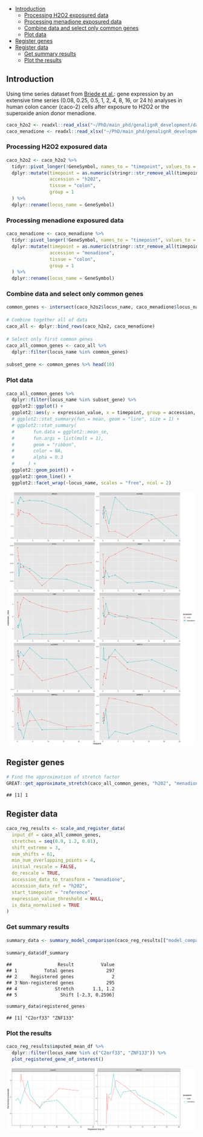 
-   [Introduction](#introduction)
    -   [Processing H2O2 exposured
        data](#processing-h2o2-exposured-data)
    -   [Processing menadione exposured
        data](#processing-menadione-exposured-data)
    -   [Combine data and select only common
        genes](#combine-data-and-select-only-common-genes)
    -   [Plot data](#plot-data)
-   [Register genes](#register-genes)
-   [Register data](#register-data)
    -   [Get summary results](#get-summary-results)
    -   [Plot the results](#plot-the-results)

## Introduction

Using time series dataset from [Briede et
al.](https://academic.oup.com/toxsci/article/114/2/193/1670401): gene
expression by an extensive time series (0.08, 0.25, 0.5, 1, 2, 4, 8, 16,
or 24 h) analyses in human colon cancer (caco-2) cells after exposure to
H2O2 or the superoxide anion donor menadione.

``` r
caco_h2o2 <- readxl::read_xlsx("~/PhD/main_phd/genalignR_development/data_briede_et_all_2010_colon_cancer/exposure_h2o2.xlsx")
caco_menadione <- readxl::read_xlsx("~/PhD/main_phd/genalignR_development/data_briede_et_all_2010_colon_cancer/exposure_menadione.xlsx")
```

### Processing H2O2 exposured data

``` r
caco_h2o2 <- caco_h2o2 %>% 
  tidyr::pivot_longer(!GeneSymbol, names_to = "timepoint", values_to = "expression_value") %>% 
  dplyr::mutate(timepoint = as.numeric(stringr::str_remove_all(timepoint, "h")), 
                accession = "h202", 
                tissue = "colon", 
                group = 1
  ) %>% 
  dplyr::rename(locus_name = GeneSymbol)
```

### Processing menadione exposured data

``` r
caco_menadione <- caco_menadione %>% 
  tidyr::pivot_longer(!GeneSymbol, names_to = "timepoint", values_to = "expression_value") %>% 
  dplyr::mutate(timepoint = as.numeric(stringr::str_remove_all(timepoint, "h")), 
                accession = "menadione", 
                tissue = "colon", 
                group = 1
  ) %>% 
  dplyr::rename(locus_name = GeneSymbol)
```

### Combine data and select only common genes

``` r
common_genes <- intersect(caco_h2o2$locus_name, caco_menadione$locus_name) %>% unique()# %>% head(40)

# Combine together all of data
caco_all <- dplyr::bind_rows(caco_h2o2, caco_menadione)

# Select only first common genes 
caco_all_common_genes <- caco_all %>% 
  dplyr::filter(locus_name %in% common_genes)

subset_gene <- common_genes %>% head(10)
```

### Plot data

``` r
caco_all_common_genes %>%
  dplyr::filter(locus_name %in% subset_gene) %>% 
  ggplot2::ggplot() +
  ggplot2::aes(y = expression_value, x = timepoint, group = accession, color = accession) +
  # ggplot2::stat_summary(fun = mean, geom = "line", size = 1) +
  # ggplot2::stat_summary(
  #       fun.data = ggplot2::mean_se,
  #       fun.args = list(mult = 1),
  #       geom = "ribbon",
  #       color = NA,
  #       alpha = 0.3
  #     ) +
  ggplot2::geom_point() +
  ggplot2::geom_line() +
  ggplot2::facet_wrap(~locus_name, scales = "free", ncol = 2) 
```

![](0014_human_colon_cancer_files/figure-gfm/unnamed-chunk-5-1.png)<!-- -->

## Register genes

``` r
# Find the approximation of stretch factor 
GREAT::get_approximate_stretch(caco_all_common_genes, "h202", "menadione")
```

    ## [1] 1

## Register data

``` r
caco_reg_results <- scale_and_register_data(
  input_df = caco_all_common_genes,
  stretches = seq(0.9, 1.2, 0.01),
  shift_extreme = 3,
  num_shifts = 61,
  min_num_overlapping_points = 4,
  initial_rescale = FALSE,
  do_rescale = TRUE,
  accession_data_to_transform = "menadione",
  accession_data_ref = "h202",
  start_timepoint = "reference", 
  expression_value_threshold = NULL, 
  is_data_normalised = TRUE
)
```

### Get summary results

``` r
summary_data <- summary_model_comparison(caco_reg_results[["model_comparison_dt"]]) 

summary_data$df_summary
```

    ##                 Result          Value
    ## 1          Total genes            297
    ## 2     Registered genes              2
    ## 3 Non-registered genes            295
    ## 4              Stretch       1.1, 1.2
    ## 5                Shift [-2.3, 0.2596]

``` r
summary_data$registered_genes
```

    ## [1] "C2orf33" "ZNF133"

### Plot the results

``` r
caco_reg_results$imputed_mean_df %>% 
  dplyr::filter(locus_name %in% c("C2orf33", "ZNF133")) %>% 
  plot_registered_gene_of_interest()
```

![](0014_human_colon_cancer_files/figure-gfm/registered-genes-plot-1.png)<!-- -->
